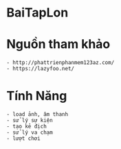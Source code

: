 # BaiTapLon
# Nguồn tham khảo
	- http://phattrienphanmem123az.com/
	- https://lazyfoo.net/
# Tính Năng
	- load ảnh, âm thanh
	- sử lý sự kiện
	- tạo kẻ địch
	- sử lý	va chạm
	- lượt chơi